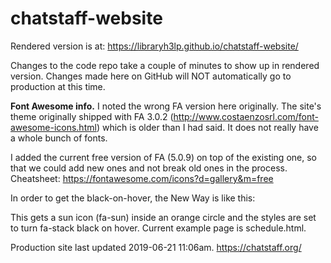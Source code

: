 # chatstaff-website

Rendered version is at:  https://libraryh3lp.github.io/chatstaff-website/

Changes to the code repo take a couple of minutes to show up in rendered version. Changes made here on GitHub will NOT automatically go to production at this time.

**Font Awesome info.** 
I noted the wrong FA version here originally.  The site's theme originally shipped with FA 3.0.2 (http://www.costaenzosrl.com/font-awesome-icons.html) which is older than I had said.  It does not really have a whole bunch of fonts.

I added the current free version of FA (5.0.9) on top of the existing one, so that we could add new ones and not break old ones in the process.  Cheatsheet: https://fontawesome.com/icons?d=gallery&m=free  

In order to get the black-on-hover, the New Way is like this:
  
 <span class="fa-stack fa-1x fa-pull-left">
  <i class="fas fa-circle fa-stack-2x"></i>
  <i class="fas fa-sun fa-stack-1x fa-inverse"></i>
</span>

This gets a sun icon (fa-sun) inside an orange circle and the styles are set to turn fa-stack black on hover.  Current example page is schedule.html.

Production site last updated 2019-06-21 11:06am.  https://chatstaff.org/

